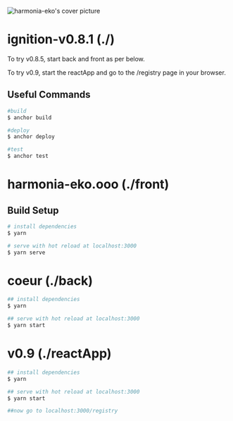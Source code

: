 ![harmonia-eko's cover picture](https://harmonia-eko.ghost.io/content/images/size/w1000/2021/10/E3HD.png)

# ignition-v0.8.1 (./)

To try v0.8.5, start back and front as per below.

To try v0.9, start the reactApp and go to the /registry page in your browser.

## Useful Commands

```bash
#build
$ anchor build

#deploy
$ anchor deploy

#test
$ anchor test
```

# harmonia-eko.ooo (./front)

## Build Setup

```bash
# install dependencies
$ yarn

# serve with hot reload at localhost:3000
$ yarn serve
```

# coeur (./back)

```bash
## install dependencies
$ yarn

## serve with hot reload at localhost:3000
$ yarn start
```

# v0.9 (./reactApp)

```bash
## install dependencies
$ yarn

## serve with hot reload at localhost:3000
$ yarn start

##now go to localhost:3000/registry
```

